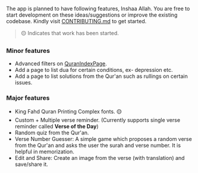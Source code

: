 The app is planned to have following features, Inshaa Allah. You are free to start development on these ideas/suggestions or improve the existing codebase. Kindly visit [CONTRIBUTING.md](/CONTRIBUTING.md) to get started.

> 🟡 Indicates that work has been started.

### Minor features
- Advanced filters on [QuranIndexPage](/repo_assets/screenshots/screenshot2.jpg?raw=true).
- Add a page to list dua for certain conditions, ex- depression etc.
- Add a page to list solutions from the Qur'an such as rullings on certain issues.

### Major features
- King Fahd Quran Printing Complex fonts. 🟡
- Custom + Multiple verse reminder. (Currently supports single verse reminder called **Verse of the Day**)
- Random quiz from the Qur'an.
- Verse Number Guesser: A simple game which proposes a random verse from the Qur'an and asks the user the surah and verse number. It is helpful in memorization.
- Edit and Share: Create an image from the verse (with translation) and save/share it.
